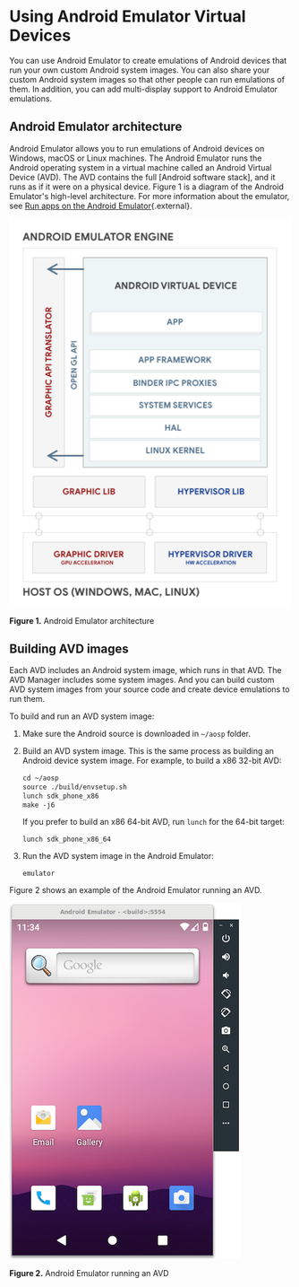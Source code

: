 

Using Android Emulator Virtual Devices
======================================

You can use Android Emulator to create emulations of Android devices
that run your own custom Android system images. You can also share your
custom Android system images so that other people can run emulations of
them. In addition, you can add multi-display support to Android Emulator
emulations.

Android Emulator architecture
-------------------------------------------------------------------------------

Android Emulator allows you to run emulations of Android devices on
Windows, macOS or Linux machines. The Android Emulator runs the Android
operating system in a virtual machine called an Android Virtual Device
(AVD). The AVD contains the full [Android software
stack], and it runs as
if it were on a physical device. Figure 1 is a diagram of the Android
Emulator\'s high-level architecture. For more information about the
emulator, see [Run apps on the Android
Emulator](https://developer.android.com/studio/run/emulator){.external}.

![](./images/emulator-design.png)

**Figure 1.** Android Emulator architecture

Building AVD images
---------------------

Each AVD includes an Android system image, which runs in that AVD. The
AVD Manager includes some system images. And you can build custom AVD
system images from your source code and create device emulations to run
them.


To build and run an AVD system image:

1.  Make sure the Android source is downloaded in `~/aosp` folder.

2.  Build an AVD system image. This is the same process as building an Android device
    system image. For example, to build a x86 32-bit AVD:



    ```
    cd ~/aosp
    source ./build/envsetup.sh
    lunch sdk_phone_x86
    make -j6
    ```

    If you prefer to build an x86 64-bit AVD, run `lunch` for the 64-bit target:

    
    

    ```
    lunch sdk_phone_x86_64
    ```

3.  Run the AVD system image in the Android Emulator:

    
    

    ```
    emulator
    ```

Figure 2 shows an example of the Android Emulator running an AVD.

![](./images/emulator-run-ui.png)

**Figure 2.** Android Emulator running an AVD
